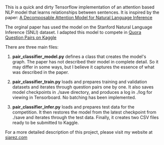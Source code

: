 This is a quick and dirty Tensorflow implementation of an attention based NLP model that learns relationships between sentences.
It is inspired by the paper: [A Decomposable Attention Model for Natural Language Inference](https://arxiv.org/pdf/1606.01933v1.pdf)

The orginal paper has used the model on the Stanford Natural Language Inference (SNLI) dataset. I adapted this model to compete in [Quora Question Pairs on Kaggle](https://www.kaggle.com/c/quora-question-pairs)

There are three main files:
1. **pair_classifier_model.py** defines a class that creates the model's graph. The paper has not described their model in complete detail. So it may differ in some ways, but I believe it captures the essence of what was described in the paper. 
    
2. **pair_classifier_train.py** loads and prepares training and validation datasets and iterates through question pairs one by one. It also saves model checkpoints in ./save directory, and produces a log in ./log for viewing in Tensorboard. No batching has been implemented. 
 
3. **pair_classifier_infer.py** loads and prepares test data for the competition. It then restores the model from the latest checkpoint from ./save and iterates through the test data. Finally, it creates two CSV files ready to be submitted to Kaggle. 

For a more detailed description of this project, please visit my website at [siarez.com](http://www.siarez.com/)
